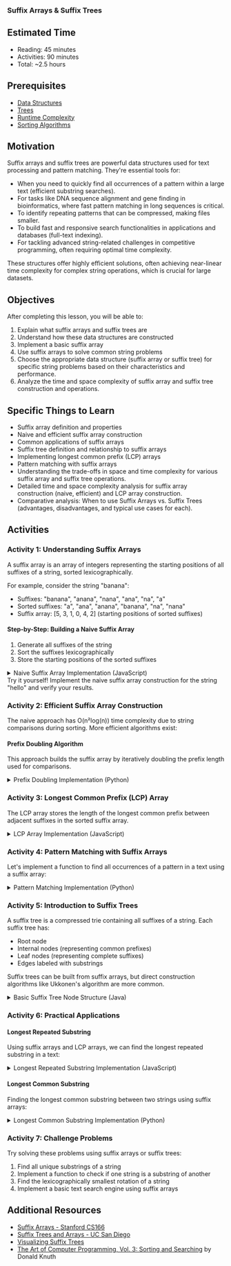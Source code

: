 ### Suffix Arrays & Suffix Trees

## Estimated Time

- Reading: 45 minutes
- Activities: 90 minutes
- Total: ~2.5 hours

## Prerequisites

- [Data Structures](https://github.com/Techtonica/curriculum/blob/main/data-structures/intro-to-data-structures.md)
- [Trees](https://github.com/Techtonica/curriculum/blob/main/data-structures/trees.md)
- [Runtime Complexity](https://github.com/Techtonica/curriculum/tree/main/runtime-complexity)
- [Sorting Algorithms](https://github.com/Techtonica/curriculum/blob/main/algorithms/sorting.md)

## Motivation

Suffix arrays and suffix trees are powerful data structures used for text processing and pattern matching. They're essential tools for:

- When you need to quickly find all occurrences of a pattern within a large text (efficient substring searches).
- For tasks like DNA sequence alignment and gene finding in bioinformatics, where fast pattern matching in long sequences is critical.
- To identify repeating patterns that can be compressed, making files smaller.
- To build fast and responsive search functionalities in applications and databases (full-text indexing).
- For tackling advanced string-related challenges in competitive programming, often requiring optimal time complexity.

These structures offer highly efficient solutions, often achieving near-linear time complexity for complex string operations, which is crucial for large datasets.

## Objectives

After completing this lesson, you will be able to:

1. Explain what suffix arrays and suffix trees are
2. Understand how these data structures are constructed
3. Implement a basic suffix array
4. Use suffix arrays to solve common string problems
5. Choose the appropriate data structure (suffix array or suffix tree) for specific string problems based on their characteristics and performance.
6. Analyze the time and space complexity of suffix array and suffix tree construction and operations.

## Specific Things to Learn

- Suffix array definition and properties
- Naive and efficient suffix array construction
- Common applications of suffix arrays
- Suffix tree definition and relationship to suffix arrays
- Implementing longest common prefix (LCP) arrays
- Pattern matching with suffix arrays
- Understanding the trade-offs in space and time complexity for various suffix array and suffix tree operations.
- Detailed time and space complexity analysis for suffix array construction (naive, efficient) and LCP array construction.
- Comparative analysis: When to use Suffix Arrays vs. Suffix Trees (advantages, disadvantages, and typical use cases for each).

## Activities

### Activity 1: Understanding Suffix Arrays

A suffix array is an array of integers representing the starting positions of all suffixes of a string, sorted lexicographically.

For example, consider the string "banana":

- Suffixes: "banana", "anana", "nana", "ana", "na", "a"
- Sorted suffixes: "a", "ana", "anana", "banana", "na", "nana"
- Suffix array: [5, 3, 1, 0, 4, 2] (starting positions of sorted suffixes)

#### Step-by-Step: Building a Naive Suffix Array

1. Generate all suffixes of the string
2. Sort the suffixes lexicographically
3. Store the starting positions of the sorted suffixes

<details><summary>Naive Suffix Array Implementation (JavaScript)</summary>

```javascript
function buildSuffixArray(text) {
  // Add a terminal character to ensure unique sorting
  text = text + '$';

  // Create array of suffix objects with their starting positions
  const suffixes = [];
  for (let i = 0; i < text.length; i++) {
    suffixes.push({
      index: i,
      suffix: text.substring(i)
    });
  }

  // Sort suffixes lexicographically
  suffixes.sort((a, b) => {
    if (a.suffix < b.suffix) return -1;
    if (a.suffix > b.suffix) return 1;
    return 0;
  });

  // Extract the sorted indices
  const suffixArray = suffixes.map((item) => item.index);

  return suffixArray;
}

// Example usage
const text = 'banana';
const suffixArray = buildSuffixArray(text);
console.log('Text:', text);
console.log('Suffix Array:', suffixArray);
```

**Algorithm Insight:**
This naive approach has a time complexity of **O(N² log N)**, where N is the length of the string, primarily due to the string comparisons during sorting. Its space complexity is **O(N²)** if you store all suffixes explicitly, or **O(N)** if you only store indices and compare on the fly. While simple to understand, this method is generally **not used for large strings** due to its high complexity.

</details>Try it yourself! Implement the naive suffix array construction for the string "hello" and verify your results.

### Activity 2: Efficient Suffix Array Construction

The naive approach has O(n²log(n)) time complexity due to string comparisons during sorting. More efficient algorithms exist:

#### Prefix Doubling Algorithm

This approach builds the suffix array by iteratively doubling the prefix length used for comparisons.

<details><summary>Prefix Doubling Implementation (Python)</summary>

```python
def build_suffix_array(text):
    """Build suffix array using prefix doubling."""
    text = text + '$'
    n = len(text)

    # Initial ranking of characters
    char_to_int = {char: i for i, char in enumerate(sorted(set(text)))}
    rank = [char_to_int[char] for char in text]
    suffix_array = list(range(n))

    # Temporary array for storing new ranks
    new_rank = [0] * n

    # Iterate with increasing k (length of prefix to consider)
    k = 1
    while k < n:
        # Sort by rank pairs (rank[i], rank[i+k])
        # If i+k >= n, use -1 as second rank
        suffix_array.sort(key=lambda i: (rank[i], rank[i + k] if i + k < n else -1))

        # Update ranks
        new_rank[suffix_array[0]] = 0
        for i in range(1, n):
            prev = suffix_array[i-1]
            curr = suffix_array[i]

            # Check if current suffix has same rank pair as previous
            if (rank[curr], rank[curr + k] if curr + k < n else -1) == \
               (rank[prev], rank[prev + k] if prev + k < n else -1):
                new_rank[curr] = new_rank[prev]
            else:
                new_rank[curr] = new_rank[prev] + 1

        rank = new_rank.copy()

        # If all suffixes have unique ranks, we're done
        if rank[suffix_array[-1]] == n - 1:
            break

        k *= 2

    return suffix_array

# Example usage
text = "banana"
suffix_array = build_suffix_array(text)
print(f"Text: {text}")
print(f"Suffix Array: {suffix_array}")
```

**Algorithm Insight:**
The Prefix Doubling algorithm significantly improves efficiency, achieving a time complexity of **O(N log² N)**. Its space complexity is **O(N)**. This algorithm is a practical choice for building suffix arrays for **moderately large strings** where O(N log N) or O(N) algorithms are not strictly required or are too complex to implement.

</details>

### Activity 3: Longest Common Prefix (LCP) Array

The LCP array stores the length of the longest common prefix between adjacent suffixes in the sorted suffix array.

<details><summary>LCP Array Implementation (JavaScript)</summary>

```javascript
function buildLCPArray(text, suffixArray) {
  const n = text.length;

  // Create inverse suffix array
  // This helps us find the position of a suffix in the suffix array
  const inverseSA = new Array(n);
  for (let i = 0; i < n; i++) {
    inverseSA[suffixArray[i]] = i;
  }

  // Initialize LCP array
  const lcp = new Array(n).fill(0);

  // Initialize length of previous LCP
  let k = 0;

  for (let i = 0; i < n; i++) {
    if (inverseSA[i] === n - 1) {
      // The last suffix in sorted order
      k = 0;
      continue;
    }

    // j is the next suffix in sorted order
    const j = suffixArray[inverseSA[i] + 1];

    // Extend the previous LCP value
    while (i + k < n && j + k < n && text[i + k] === text[j + k]) {
      k++;
    }

    lcp[inverseSA[i]] = k;

    // Update k for the next iteration
    if (k > 0) k--;
  }

  return lcp;
}
```

**Algorithm Insight:**
The LCP array can be constructed in **O(N)** time after the suffix array is built, using Kasai's algorithm (which is what the provided snippet implements). Its space complexity is **O(N)**. The LCP array is crucial for many advanced string algorithms, such as finding **repeated substrings**, **longest common substrings between two strings**, and **counting distinct substrings**, as it provides valuable information about commonalities between suffixes.

</details>

### Activity 4: Pattern Matching with Suffix Arrays

Let's implement a function to find all occurrences of a pattern in a text using a suffix array:

<details><summary>Pattern Matching Implementation (Python)</summary>

```python
def find_pattern(text, pattern, suffix_array):
    """Find all occurrences of pattern in text using suffix array."""
    n = len(text)
    m = len(pattern)

    # Binary search to find the lower bound
    left, right = 0, n - 1
    first_occurrence = -1

    while left <= right:
        mid = (left + right) // 2
        suffix_start = suffix_array[mid]
        suffix = text[suffix_start:suffix_start + m]

        if suffix >= pattern:
            right = mid - 1
            if suffix.startswith(pattern):
                first_occurrence = mid
        else:
            left = mid + 1

    if first_occurrence == -1:
        return []  # Pattern not found

    # Binary search to find the upper bound
    left, right = first_occurrence, n - 1
    last_occurrence = first_occurrence

    while left <= right:
        mid = (left + right) // 2
        suffix_start = suffix_array[mid]
        suffix = text[suffix_start:suffix_start + m]

        if suffix.startswith(pattern):
            last_occurrence = mid
            left = mid + 1
        else:
            right = mid - 1

    # Return all occurrences
    return [suffix_array[i] for i in range(first_occurrence, last_occurrence + 1)]

# Example usage
text = "banana"
pattern = "na"
suffix_array = build_suffix_array(text)[:-1]  # Remove the terminal character
occurrences = find_pattern(text, pattern, suffix_array)
print(f"Pattern '{pattern}' found at positions: {occurrences}")
```

**Algorithm Insight:**
Pattern Matching with Suffix Arrays" heading, add: "Searching for a pattern of length M in a text of length N using a suffix array takes **O(M log N)** time, thanks to binary search. This is highly efficient for **repeated pattern searches** on a fixed text. This method is ideal for scenarios where you have a **large text and need to perform many quick searches for different patterns**, as the suffix array is built once and then reused.

</details>

### Activity 5: Introduction to Suffix Trees

A suffix tree is a compressed trie containing all suffixes of a string. Each suffix tree has:

- Root node
- Internal nodes (representing common prefixes)
- Leaf nodes (representing complete suffixes)
- Edges labeled with substrings

Suffix trees can be built from suffix arrays, but direct construction algorithms like Ukkonen's algorithm are more common.

<details><summary>Basic Suffix Tree Node Structure (Java)</summary>

```java
class SuffixTreeNode {
    Map<Character, SuffixTreeNode> children;
    int startIndex;
    int endIndex;

    public SuffixTreeNode() {
        children = new HashMap<>();
        startIndex = -1;
        endIndex = -1;
    }

    public boolean isLeaf() {
        return children.isEmpty();
    }

    public void addChild(char c, SuffixTreeNode node) {
        children.put(c, node);
    }

    public SuffixTreeNode getChild(char c) {
        return children.get(c);
    }

    public boolean hasChild(char c) {
        return children.containsKey(c);
    }
}
```

**Algorithm Insight:**
Suffix trees can be constructed in **O(N)** time and **O(N)** space (using algorithms like Ukkonen's). This makes them theoretically optimal for many string problems. While more complex to implement than suffix arrays, suffix trees offer **faster performance (often O(1) or O(M)) for certain operations** like exact pattern matching, finding all occurrences of a pattern, or finding the longest common substring, especially when the string is very large and constant-time factors matter.

</details>

### Activity 6: Practical Applications

#### Longest Repeated Substring

Using suffix arrays and LCP arrays, we can find the longest repeated substring in a text:

<details><summary>Longest Repeated Substring Implementation (JavaScript)</summary>

```javascript
function longestRepeatedSubstring(text, suffixArray, lcpArray) {
  let maxLength = 0;
  let maxIndex = 0;

  for (let i = 0; i < lcpArray.length; i++) {
    if (lcpArray[i] > maxLength) {
      maxLength = lcpArray[i];
      maxIndex = i;
    }
  }

  if (maxLength === 0) {
    return 'No repeated substring found';
  }

  // The longest repeated substring starts at suffixArray[maxIndex]
  return text.substring(
    suffixArray[maxIndex],
    suffixArray[maxIndex] + maxLength
  );
}

// Example usage
const text = 'banana';
const suffixArray = buildSuffixArray(text);
const lcpArray = buildLCPArray(text, suffixArray);
const longestRepeated = longestRepeatedSubstring(text, suffixArray, lcpArray);
console.log('Longest repeated substring:', longestRepeated);
```

**Algorithm Insight:**
This problem can be solved in **O(N)** time after the suffix array and LCP array are constructed, making it very efficient for **identifying redundancies in large texts**.

</details>

#### Longest Common Substring

Finding the longest common substring between two strings using suffix arrays:

<details><summary>Longest Common Substring Implementation (Python)</summary>

```python
def longest_common_substring(s1, s2):
    """Find the longest common substring between s1 and s2 using suffix arrays."""
    # Concatenate strings with a unique separator
    combined = s1 + '#' + s2 + '$'
    n1, n2 = len(s1), len(s2)
    n = len(combined)

    # Build suffix array for combined string
    suffix_array = build_suffix_array(combined)

    # Build LCP array
    lcp_array = build_lcp_array(combined, suffix_array)

    # Find the maximum LCP between suffixes from different strings
    max_length = 0
    max_index = 0

    for i in range(1, n):
        # Check if adjacent suffixes in suffix array come from different strings
        curr_suffix = suffix_array[i]
        prev_suffix = suffix_array[i-1]

        # One suffix from s1, one from s2
        if (curr_suffix < n1 and prev_suffix > n1) or (curr_suffix > n1 and prev_suffix < n1):
            if lcp_array[i-1] > max_length:
                max_length = lcp_array[i-1]
                max_index = min(curr_suffix, prev_suffix)

    if max_length == 0:
        return "No common substring found"

    return combined[max_index:max_index + max_length]
```

**Algorithm Insight:**
Finding the longest common substring between two strings using suffix arrays and LCP arrays can be done in **O(N1 + N2)** time (where N1 and N2 are lengths of the strings), which is highly efficient for **bioinformatics applications** and **plagiarism detection**.

</details>

### Activity 7: Challenge Problems

Try solving these problems using suffix arrays or suffix trees:

1. Find all unique substrings of a string
2. Implement a function to check if one string is a substring of another
3. Find the lexicographically smallest rotation of a string
4. Implement a basic text search engine using suffix arrays

## Additional Resources

- [Suffix Arrays - Stanford CS166](http://web.stanford.edu/class/cs166/lectures/04/Small04.pdf)
- [Suffix Trees and Arrays - UC San Diego](https://cseweb.ucsd.edu/~kube/cls/100/Lectures/lec16/lec16.pdf)
- [Visualizing Suffix Trees](https://visualgo.net/en/suffixtree)
- [The Art of Computer Programming, Vol. 3: Sorting and Searching](https://www-cs-faculty.stanford.edu/~knuth/taocp.html) by Donald Knuth
